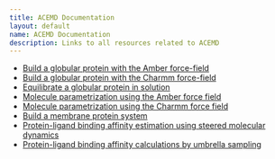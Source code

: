 ```yaml
---
title: ACEMD Documentation
layout: default
name: ACEMD Documentation
description: Links to all resources related to ACEMD
---
```


<ul>
	<li><a title="ACEMD - Build a globular protein with the Amber force-field" href="http://multiscalelab.org/acemd/protocols/ACETK.BLDAMBER" target="_blank">Build a globular protein with the Amber force-field</a></li>
	<li><a title="ACEMD - Build a globular protein with the Charmm force-field" href="http://multiscalelab.org/acemd/protocols/ACETK.BLDCHARMM" target="_blank">Build a globular protein with the Charmm force-field</a></li>
	<li><a title="ACEMD - Equilibrate a globular protein in solution" href="http://multiscalelab.org/acemd/protocols/ACETK.EQ" target="_blank">Equilibrate a globular protein in solution</a></li>
	<li><a title="ACEMD - Molecule parametrization using the Amber force field" href="http://multiscalelab.org/acemd/protocols/ACETK.PRMAMBER" target="_blank">Molecule parametrization using the Amber force field</a></li>
	<li><a title="ACEMD - Molecule parametrization using the Charmm force field" href="http://multiscalelab.org/acemd/protocols/ACETK.PRMCHARMM" target="_blank">Molecule parametrization using the Charmm force field</a></li>
	<li><a title="ACEMD - Build a membrane protein system" href="http://multiscalelab.org/acemd/protocols/ACETK.BLDMEMBPROT" target="_blank">Build a membrane protein system</a></li>
	<li><a title="ACEMD - Protein-ligand binding affinity estimation using steered molecular dynamics" href="http://multiscalelab.org/acemd/protocols/ACETK.SMD" target="_blank">Protein-ligand binding affinity estimation using steered molecular dynamics</a></li>
	<li><a title="ACEMD - Protein-ligand binding affinity calculations by umbrella sampling (restricted access)" href="http://multiscalelab.org/acemd/protocols/ACETK.BINDUS" target="_blank">Protein-ligand binding affinity calculations by umbrella sampling </a></li>
</ul>



